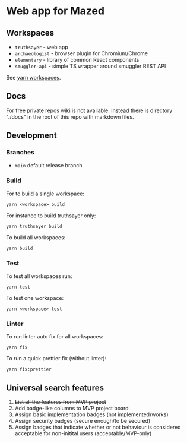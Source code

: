 # Web app for Mazed

## Workspaces

- `truthsayer` - web app
- `archaeologist` - browser plugin for Chromium/Chrome
- `elementary` - library of common React components
- `smuggler-api` - simple TS wrapper around smuggler REST API

See [yarn workspaces](https://yarnpkg.com/features/workspaces).

## Docs

For free private repos wiki is not available. Instead there is directory "./docs" in the root of this repo with markdown files.

## Development

### Branches

- `main` default release branch

### Build

For to build a single workspace:
```
yarn <workspace> build
```
For instance to build truthsayer only:
```
yarn truthsayer build
```
To build all workspaces:
```
yarn build
```

### Test

To test all workspaces run:
```
yarn test
```

To test one workspace:
```
yarn <workspace> test
```

### Linter

To run linter auto fix for all workspaces:
```
yarn fix
```

To run a quick prettier fix (without linter):
```
yarn fix:prettier
```


## Universal search features

1. ~~List all the features from MVP project~~
1. Add badge-like columns to MVP project board
2. Assign basic implementation badges (not implemented/works)
3. Assign security badges (secure enough/to be secured)
4. Assign badges that indicate whether or not behaviour is considered acceptable for non-initital users (acceptable/MVP-only)
